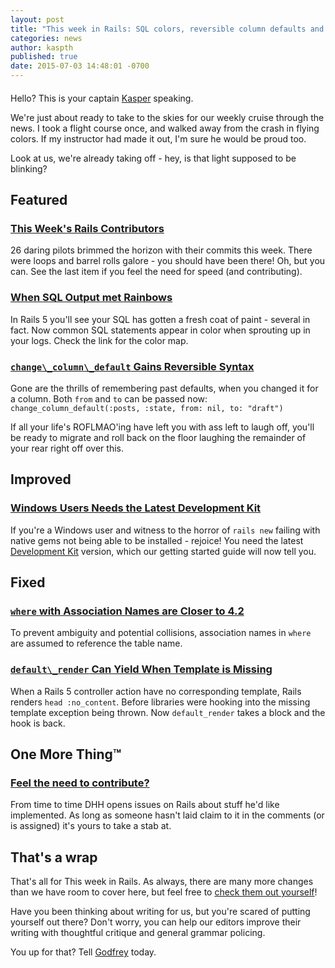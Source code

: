 ```yaml
---
layout: post
title: "This week in Rails: SQL colors, reversible column defaults and more!"
categories: news
author: kaspth
published: true
date: 2015-07-03 14:48:01 -0700
---
```


#### 

Hello? This is your captain [Kasper](https://twitter.com/kaspth) speaking.

We're just about ready to take to the skies for our weekly cruise through the news. I took a flight course once, and walked away from the crash in flying colors. If my instructor had made it out, I'm sure he would be proud too.

Look at us, we're already taking off - hey, is that light supposed to be blinking?

## Featured

### [This Week's Rails Contributors](http://contributors.rubyonrails.org/contributors/in-time-window/20150626-201507032100)

26 daring pilots brimmed the horizon with their commits this week. There were loops and barrel rolls galore - you should have been there! Oh, but you can. See the last item if you feel the need for speed (and contributing).

### [When SQL Output met Rainbows](https://github.com/rails/rails/pull/20607)

In Rails 5 you'll see your SQL has gotten a fresh coat of paint - several in fact. Now common SQL statements appear in color when sprouting up in your logs. Check the link for the color map.

### [`change\_column\_default` Gains Reversible Syntax](https://github.com/rails/rails/pull/20018)

Gone are the thrills of remembering past defaults, when you changed it for a column. Both `from` and `to` can be passed now: `change_column_default(:posts, :state, from: nil, to: "draft")`

If all your life's ROFLMAO'ing have left you with ass left to laugh off, you'll be ready to migrate and roll back on the floor laughing the remainder of your rear right off over this.

## Improved

### [Windows Users Needs the Latest Development Kit](https://github.com/rails/rails/pull/20734)

If you're a Windows user and witness to the horror of `rails new` failing with native gems not being able to be installed - rejoice! You need the latest [Development Kit](http://rubyinstaller.org/downloads) version, which our getting started guide will now tell you.

## Fixed

### [`where` with Association Names are Closer to 4.2](https://github.com/rails/rails/commit/6a6c4c459106e2d9b76dd1233133a2bf30866ab0)

To prevent ambiguity and potential collisions, association names in `where` are assumed to reference the table name.

### [`default\_render` Can Yield When Template is Missing](https://github.com/rails/rails/pull/20276)

When a Rails 5 controller action have no corresponding template, Rails renders `head :no_content`. Before libraries were hooking into the missing template exception being thrown. Now `default_render` takes a block and the hook is back.

## One More Thing™

### [Feel the need to contribute?](https://github.com/rails/rails/issues/created_by/dhh)

From time to time DHH opens issues on Rails about stuff he'd like implemented. As long as someone hasn't laid claim to it in the comments (or is assigned) it's yours to take a stab at.

## That's a wrap

That's all for This week in Rails. As always, there are many more changes than we have room to cover here, but feel free to [check them out yourself](https://github.com/rails/rails/compare/master@%7B2015-06-26%7D...@%7B2015-07-03%7D)!

Have you been thinking about writing for us, but you're scared of putting yourself out there? Don't worry, you can help our editors improve their writing with thoughtful critique and general grammar policing.

You up for that? Tell [Godfrey](mailto:godfreykfc@gmail.com) today.

